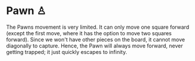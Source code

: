 # Pawn &#x2659;

The Pawns movement is very limited. It can only move one square forward
(except the first move, where it has the option to move two squares
forward). Since we won't have other pieces on the board, it cannot move
diagonally to capture. Hence, the Pawn will always move forward, never
getting trapped; it just quickly escapes to infinity.

<div class      = "trapped"
     data-piece = "pawn"> 
</div>  

